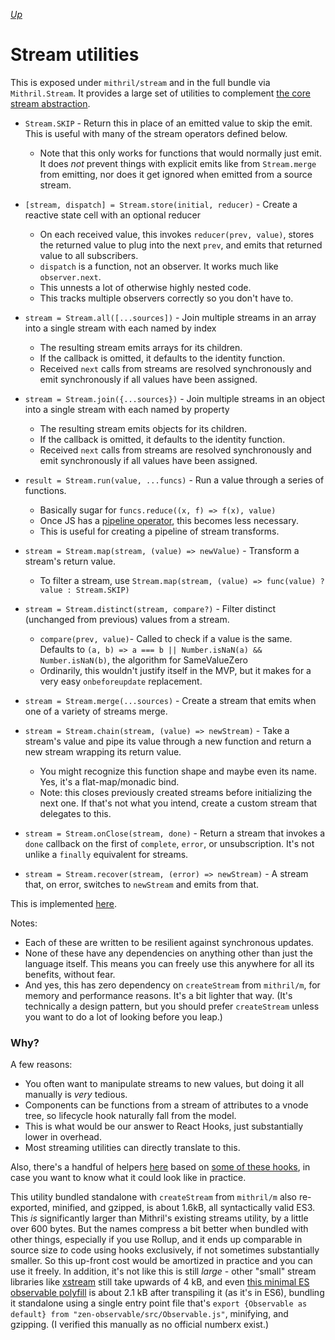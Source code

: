 [*Up*](README.md)

# Stream utilities

This is exposed under `mithril/stream` and in the full bundle via `Mithril.Stream`. It provides a large set of utilities to complement [the core stream abstraction](core/streams.md).

- `Stream.SKIP` - Return this in place of an emitted value to skip the emit. This is useful with many of the stream operators defined below.
	- Note that this only works for functions that would normally just emit. It does *not* prevent things with explicit emits like from `Stream.merge` from emitting, nor does it get ignored when emitted from a source stream.

- `[stream, dispatch] = Stream.store(initial, reducer)` - Create a reactive state cell with an optional reducer
	- On each received value, this invokes `reducer(prev, value)`, stores the returned value to plug into the next `prev`, and emits that returned value to all subscribers.
	- `dispatch` is a function, not an observer. It works much like `observer.next`.
	- This unnests a lot of otherwise highly nested code.
	- This tracks multiple observers correctly so you don't have to.

- `stream = Stream.all([...sources])` - Join multiple streams in an array into a single stream with each named by index
	- The resulting stream emits arrays for its children.
	- If the callback is omitted, it defaults to the identity function.
	- Received `next` calls from streams are resolved synchronously and emit synchronously if all values have been assigned.

- `stream = Stream.join({...sources})` - Join multiple streams in an object into a single stream with each named by property
	- The resulting stream emits objects for its children.
	- If the callback is omitted, it defaults to the identity function.
	- Received `next` calls from streams are resolved synchronously and emit synchronously if all values have been assigned.

- `result = Stream.run(value, ...funcs)` - Run a value through a series of functions.
	- Basically sugar for `funcs.reduce((x, f) => f(x), value)`
	- Once JS has a [pipeline operator](https://github.com/tc39/proposal-pipeline-operator/), this becomes less necessary.
	- This is useful for creating a pipeline of stream transforms.

- `stream = Stream.map(stream, (value) => newValue)` - Transform a stream's return value.
	- To filter a stream, use `Stream.map(stream, (value) => func(value) ? value : Stream.SKIP)`

- `stream = Stream.distinct(stream, compare?)` - Filter distinct (unchanged from previous) values from a stream.
	- `compare(prev, value)`- Called to check if a value is the same. Defaults to `(a, b) => a === b || Number.isNaN(a) && Number.isNaN(b)`, the algorithm for SameValueZero
	- Ordinarily, this wouldn't justify itself in the MVP, but it makes for a very easy `onbeforeupdate` replacement.

- `stream = Stream.merge(...sources)` - Create a stream that emits when one of a variety of streams merge.

- `stream = Stream.chain(stream, (value) => newStream)` - Take a stream's value and pipe its value through a new function and return a new stream wrapping its return value.
	- You might recognize this function shape and maybe even its name. Yes, it's a flat-map/monadic bind.
	- Note: this closes previously created streams before initializing the next one. If that's not what you intend, create a custom stream that delegates to this.

- `stream = Stream.onClose(stream, done)` - Return a stream that invokes a `done` callback on the first of `complete`, `error`, or unsubscription. It's not unlike a `finally` equivalent for streams.

- `stream = Stream.recover(stream, (error) => newStream)` - A stream that, on error, switches to `newStream` and emits from that.

This is implemented [here](https://github.com/isiahmeadows/mithril.js/blob/redesign/packages/mithril/src/stream.mjs).

Notes:

- Each of these are written to be resilient against synchronous updates.
- None of these have any dependencies on anything other than just the language itself. This means you can freely use this anywhere for all its benefits, without fear.
- And yes, this has zero dependency on `createStream` from `mithril/m`, for memory and performance reasons. It's a bit lighter that way. (It's technically a design pattern, but you should prefer `createStream` unless you want to do a lot of looking before you leap.)

### Why?

A few reasons:

- You often want to manipulate streams to new values, but doing it all manually is *very* tedious.
- Components can be functions from a stream of attributes to a vnode tree, so lifecycle hook naturally fall from the model.
- This is what would be our answer to React Hooks, just substantially lower in overhead.
- Most streaming utilities can directly translate to this.

Also, there's a handful of helpers [here](https://github.com/isiahmeadows/mithril.js/tree/redesign/helpers) based on [some of these hooks](https://usehooks.com/), in case you want to know what it could look like in practice.

This utility bundled standalone with `createStream` from `mithril/m` also re-exported, minified, and gzipped, is about 1.6kB, all syntactically valid ES3. This *is* significantly larger than Mithril's existing streams utility, by a little over 600 bytes. But the names compress a bit better when bundled with other things, especially if you use Rollup, and it ends up comparable in source size *to* code using hooks exclusively, if not sometimes substantially smaller. So this up-front cost would be amortized in practice and you can use it freely. In addition, it's not like this is still *large* - other "small" stream libraries like [xstream](https://staltz.github.io/xstream/) still take upwards of 4 kB, and even [this minimal ES observable polyfill](https://github.com/zenparsing/zen-observable) is about 2.1 kB after transpiling it (as it's in ES6), bundling it standalone using a single entry point file that's `export {Observable as default} from "zen-observable/src/Observable.js"`, minifying, and gzipping. (I verified this manually as no official numberx exist.)
